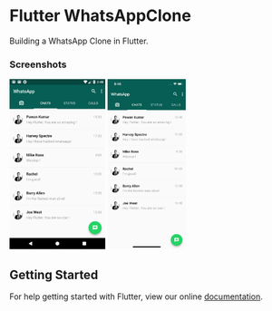 # Flutter WhatsAppClone

Building a WhatsApp Clone in Flutter.



### Screenshots

<img src="ss1.png" height="300em" /> <img src="ss2.png" height="300em" />



## Getting Started

For help getting started with Flutter, view our online
[documentation](https://flutter.io/).
